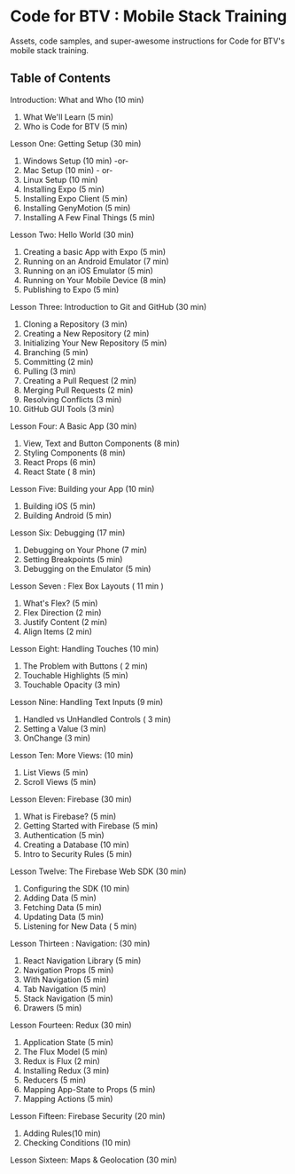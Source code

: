 # Code for BTV : Mobile Stack Training
Assets, code samples, and super-awesome instructions for Code for BTV's mobile stack training.

## Table of Contents
Introduction: What and Who (10 min)
   1. What We'll Learn (5 min)
   2. Who is Code for BTV (5 min)

Lesson One: Getting Setup (30 min)
   1. Windows Setup (10 min) -or-
   2. Mac Setup (10 min)  - or-
   3. Linux Setup (10 min)
   4. Installing Expo (5 min)
   5. Installing Expo Client (5 min)
   6. Installing GenyMotion (5 min)
   7. Installing A Few Final Things (5 min)

Lesson Two: Hello World (30 min)
   1. Creating a basic App with Expo (5 min)
   2. Running on an Android Emulator (7 min)
   3. Running on an iOS Emulator (5 min)
   4. Running on Your Mobile Device (8 min)
   5. Publishing to Expo (5 min)

Lesson Three: Introduction to Git and GitHub (30 min)
   1. Cloning a Repository (3 min)
   2. Creating a New Repository (2 min)
   3. Initializing Your New Repository (5 min)
   4. Branching (5 min)
   5. Committing (2 min)
   6. Pulling (3 min)
   7. Creating a Pull Request (2 min)
   8. Merging Pull Requests (2 min)
   9. Resolving Conflicts (3 min)
   10. GitHub GUI Tools (3 min)

Lesson Four:  A Basic App (30 min)
   1. View, Text and Button Components (8 min)
   2. Styling Components (8 min)
   3. React Props (6 min)
   4. React State ( 8 min)

Lesson Five: Building your App (10 min)
   1. Building iOS (5 min)
   2. Building Android (5 min)

Lesson Six: Debugging (17 min)
   1. Debugging on Your Phone (7 min)
   2. Setting Breakpoints (5 min)
   3. Debugging on the Emulator (5 min)

Lesson Seven : Flex Box Layouts ( 11 min )
   1. What's Flex? (5 min)
   2. Flex Direction (2 min)
   3. Justify Content (2 min)
   4. Align Items (2 min)

Lesson Eight: Handling Touches (10 min)
   1. The Problem with Buttons ( 2  min)
   2. Touchable Highlights (5 min)
   3. Touchable Opacity (3 min)

Lesson Nine: Handling Text Inputs (9  min)
   1. Handled vs UnHandled Controls ( 3 min)
   2. Setting a Value (3 min)
   3. OnChange (3 min)

Lesson Ten: More Views: (10 min)
   1.  List Views (5 min)
   2. Scroll Views (5 min)

Lesson Eleven: Firebase (30 min)
   1. What is Firebase? (5 min)
   2. Getting Started with Firebase (5 min)
   3. Authentication (5 min)
   4. Creating a Database (10 min)
   5. Intro to Security Rules (5 min)

Lesson Twelve: The Firebase Web SDK (30 min)
   1. Configuring the SDK (10 min)
   2. Adding Data (5 min)
   3. Fetching Data (5 min)
   4. Updating Data (5 min)
   5. Listening for New Data ( 5 min)

Lesson Thirteen : Navigation: (30 min)
   1. React Navigation Library (5 min)
   2. Navigation Props (5 min)
   3. With Navigation (5 min)
   4. Tab Navigation (5 min)
   5. Stack Navigation (5 min)
   6. Drawers (5 min)

Lesson Fourteen: Redux (30 min)
   1. Application State (5 min)
   2. The Flux Model  (5 min)
   3. Redux is Flux  (2 min)
   4. Installing Redux  (3 min)
   5. Reducers  (5 min)
   6. Mapping App-State to Props  (5 min)
   7. Mapping Actions  (5 min)

Lesson Fifteen: Firebase Security (20 min)
   1. Adding Rules(10 min)
   2. Checking Conditions (10 min)

Lesson Sixteen: Maps & Geolocation (30 min)
